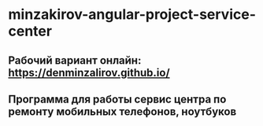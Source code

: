 # minzakirov-angular-project-service-center

## Рабочий вариант онлайн: https://denminzalirov.github.io/

## Программа для работы сервис центра по ремонту мобильных телефонов, ноутбуков
